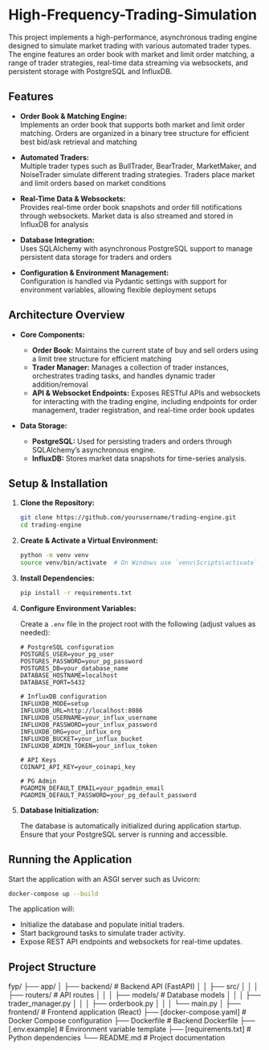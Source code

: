 # High-Frequency-Trading-Simulation

This project implements a high-performance, asynchronous trading engine designed to simulate market trading with various automated trader types. The engine features an order book with market and limit order matching, a range of trader strategies, real-time data streaming via websockets, and persistent storage with PostgreSQL and InfluxDB.

## Features

- **Order Book & Matching Engine:**  
  Implements an order book that supports both market and limit order matching. Orders are organized in a binary tree structure for efficient best bid/ask retrieval and matching 
- **Automated Traders:**  
  Multiple trader types such as BullTrader, BearTrader, MarketMaker, and NoiseTrader simulate different trading strategies. Traders place market and limit orders based on market conditions

- **Real-Time Data & Websockets:**  
  Provides real-time order book snapshots and order fill notifications through websockets. Market data is also streamed and stored in InfluxDB for analysis

- **Database Integration:**  
  Uses SQLAlchemy with asynchronous PostgreSQL support to manage persistent data storage for traders and orders
  
- **Configuration & Environment Management:**  
  Configuration is handled via Pydantic settings with support for environment variables, allowing flexible deployment setups

## Architecture Overview

- **Core Components:**  
  - **Order Book:** Maintains the current state of buy and sell orders using a limit tree structure for efficient matching 
  - **Trader Manager:** Manages a collection of trader instances, orchestrates trading tasks, and handles dynamic trader addition/removal 
  - **API & Websocket Endpoints:** Exposes RESTful APIs and websockets for interacting with the trading engine, including endpoints for order management, trader registration, and real-time order book updates 

- **Data Storage:**  
  - **PostgreSQL:** Used for persisting traders and orders through SQLAlchemy’s asynchronous engine.
  - **InfluxDB:** Stores market data snapshots for time-series analysis.

## Setup & Installation

1. **Clone the Repository:**

   ```bash
   git clone https://github.com/yourusername/trading-engine.git
   cd trading-engine
   ```

2. **Create & Activate a Virtual Environment:**

   ```bash
   python -m venv venv
   source venv/bin/activate  # On Windows use `venv\Scripts\activate`
   ```

3. **Install Dependencies:**

   ```bash
   pip install -r requirements.txt
   ```

4. **Configure Environment Variables:**

   Create a `.env` file in the project root with the following (adjust values as needed):

   ```env
   # PostgreSQL configuration
   POSTGRES_USER=your_pg_user
   POSTGRES_PASSWORD=your_pg_password
   POSTGRES_DB=your_database_name
   DATABASE_HOSTNAME=localhost
   DATABASE_PORT=5432

   # InfluxDB configuration
   INFLUXDB_MODE=setup
   INFLUXDB_URL=http://localhost:8086
   INFLUXDB_USERNAME=your_influx_username
   INFLUXDB_PASSWORD=your_influx_password
   INFLUXDB_ORG=your_influx_org
   INFLUXDB_BUCKET=your_influx_bucket
   INFLUXDB_ADMIN_TOKEN=your_influx_token

   # API Keys
   COINAPI_API_KEY=your_coinapi_key

   # PG Admin
   PGADMIN_DEFAULT_EMAIL=your_pgadmin_email
   PGADMIN_DEFAULT_PASSWORD=your_pg_default_password
   
   ```

5. **Database Initialization:**

   The database is automatically initialized during application startup. Ensure that your PostgreSQL server is running and accessible.

## Running the Application

Start the application with an ASGI server such as Uvicorn:

```bash
docker-compose up --build
```

The application will:
- Initialize the database and populate initial traders.
- Start background tasks to simulate trader activity.
- Expose REST API endpoints and websockets for real-time updates.

## Project Structure

fyp/
├── app/
│   ├── backend/          # Backend API (FastAPI)
│   │   ├── src/
│   │   │   ├── routers/  # API routes
│   │   │   ├── models/   # Database models
│   │   │   ├── trader_manager.py
│   │   │   ├── orderbook.py
│   │   │   └── main.py
│   ├── frontend/         # Frontend application (React)
├── [docker-compose.yaml] # Docker Compose configuration
├── Dockerfile            # Backend Dockerfile
├── [.env.example]        # Environment variable template
├── [requirements.txt]    # Python dependencies
└── README.md             # Project documentation
